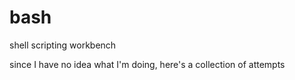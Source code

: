 # bash
shell scripting workbench

since I have no idea what I'm doing, here's a collection of attempts
